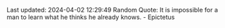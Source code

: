 Last updated: 2024-04-02 12:29:49
Random Quote: It is impossible for a man to learn what he thinks he already knows. - Epictetus
